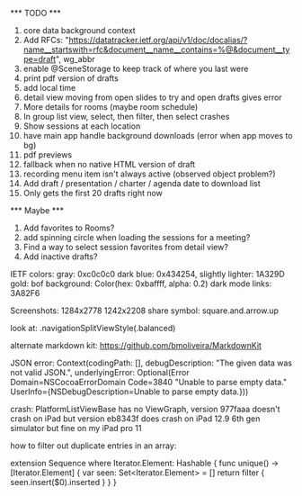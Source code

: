 *** TODO ***

1. core data background context
2. Add RFCs: "https://datatracker.ietf.org/api/v1/doc/docalias/?name__startswith=rfc&document__name__contains=%@&document__type=draft", wg_abbr
3. enable @SceneStorage to keep track of where you last were
4. print pdf version of drafts
5. add local time
6. detail view moving from open slides to try and open drafts gives error
7. More details for rooms (maybe room schedule)
8. In group list view, select, then filter, then select crashes
9. Show sessions at each location
10. have main app handle background downloads (error when app moves to bg)
11. pdf previews
12. fallback when no native HTML version of draft
13. recording menu item isn't always active (observed object problem?)
14. Add draft / presentation / charter / agenda date to download list
15. Only gets the first 20 drafts right now

*** Maybe ***

1. Add favorites to Rooms?
2. add spinning circle when loading the sessions for a meeting?
3. Find a way to select session favorites from detail view?
4. Add inactive drafts?


IETF colors:
	gray: 0xc0c0c0
	dark blue: 0x434254, slightly lighter: 1A329D
	gold: 
	bof background: Color(hex: 0xbaffff, alpha: 0.2)
	dark mode links: 3A82F6

Screenshots:
	1284x2778
	1242x2208
share symbol: square.and.arrow.up

look at: .navigationSplitViewStyle(.balanced)

alternate markdown kit:
https://github.com/bmoliveira/MarkdownKit

JSON error:
Context(codingPath: [], debugDescription: "The given data was not valid JSON.", underlyingError: Optional(Error Domain=NSCocoaErrorDomain Code=3840 "Unable to parse empty data." UserInfo={NSDebugDescription=Unable to parse empty data.}))


crash: PlatformListViewBase has no ViewGraph, version 977faaa doesn't crash on iPad but version eb8343f does crash on iPad 12.9 6th gen simulator but fine on my iPad pro 11 

how to filter out duplicate entries in an array:

extension Sequence where Iterator.Element: Hashable {
    func unique() -> [Iterator.Element] {
        var seen: Set<Iterator.Element> = []
        return filter { seen.insert($0).inserted }
    }
}
